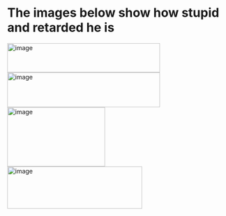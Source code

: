 # The images below show how stupid and retarded he is
<img width="350" height="67" alt="image" src="https://github.com/user-attachments/assets/ae507868-8b19-4758-b773-4c0bc5a3eb49" />
<img width="350" height="80" alt="image" src="https://github.com/user-attachments/assets/20ee3761-3b8a-449a-8ecc-f70f4100147c" />
<img width="224" height="136" alt="image" src="https://github.com/user-attachments/assets/eb5b3ed7-64d2-40d6-861b-0a3218500f0f" />
<img width="309" height="97" alt="image" src="https://github.com/user-attachments/assets/338be4c6-6015-4d4c-a0b1-9d98a1963f9a" />




